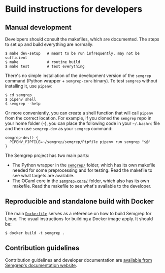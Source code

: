 # Build instructions for developers

## Manual development

Developers should consult the makefiles, which are documented.
The steps to set up and build everything are normally:

```
$ make dev-setup   # meant to be run infrequently, may not be sufficient
$ make             # routine build
$ make test        # test everything
```

There's no simple installation of the development version of the
`semgrep` command (Python wrapper + `semgrep-core` binary). To test
`semgrep` without installing it, use `pipenv`:

```
$ cd semgrep
$ pipenv shell
$ semgrep --help
```

Or more conveniently, you can create a shell function that will call
`pipenv` from the correct location. For example, if you cloned the
`semgrep` repo in your home folder (`~`), you can place the following
code in your `~/.bashrc` file and then use `semgrep-dev` as your
`semgrep` command:

```
semgrep-dev() {
  PIPENV_PIPFILE=~/semgrep/semgrep/Pipfile pipenv run semgrep "$@"
}
```

The Semgrep project has two main parts:

- The Python wrapper in the [`semgrep/`](semgrep) folder, which has its own
  makefile needed for some preprocessing and for testing.
  Read the makefile to see what targets are available.
- The OCaml core in the [`semgrep-core/`](semgrep-core) folder, which
  also has its own makefile. Read the makefile to see what's
  available to the developer.

## Reproducible and standalone build with Docker

The main [`Dockerfile`](Dockerfile) serves as a reference on how to
build Semgrep for Linux. The usual instructions for building a Docker
image apply. It should be:

```
$ docker build -t semgrep .
```

## Contribution guidelines

Contribution guidelines and developer documentation
are [available from Semgrep's documentation
website](https://semgrep.dev/docs/contributing/how-to-contribute/).
